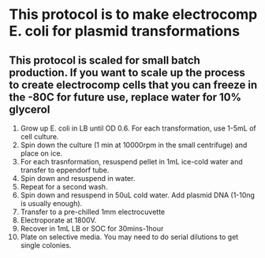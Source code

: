 # This protocol is to make electrocomp E. coli for plasmid transformations
## This protocol is scaled for small batch production. If you want to scale up the process to create electrocomp cells that you can freeze in the -80C for future use, replace water for 10% glycerol

1. Grow up E. coli in LB until OD 0.6. For each transformation, use 1-5mL of cell culture. 
1. Spin down the culture (1 min at 10000rpm in the small centrifuge) and place on ice. 
1. For each trasnformation, resuspend pellet in 1mL ice-cold water and transfer to eppendorf tube.
1. Spin down and resuspend in water.
1. Repeat for a second wash.
1. Spin down and resuspend in 50uL cold water. Add plasmid DNA (1-10ng is usually enough).
1. Transfer to a pre-chilled 1mm electrocuvette
1. Electroporate at 1800V.
1. Recover in 1mL LB or SOC for 30mins-1hour
1. Plate on selective media. You may need to do serial dilutions to get single colonies. 
